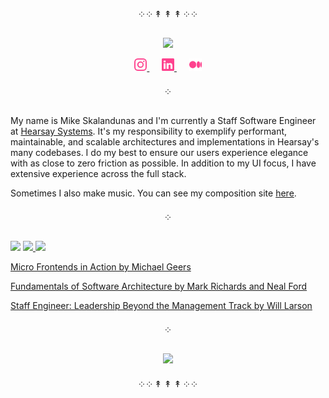 <p align="center">
  ༶ ༶ ↟ ↟ ↟ ༶ ༶
</p>

<p align="center">
  <img src="https://readme-typing-svg.herokuapp.com?font=Fira+Code&duration=2500&color=fe428e&lines=UI%20Architect;End-User%20Driven;Team%20Multiplier;Mentor&width=180">
</p>

<p align="center">
  <a href="https://www.instagram.com/mskalandunas/" target="_blank" rel="noopener noreferrer">
    <img src="./media/instagram.svg" height="20" width="20">
  </a>
  &nbsp;&nbsp;&nbsp;&nbsp;
  <a href="https://www.linkedin.com/in/mskalandunas/" target="_blank" rel="noopener noreferrer">
    <img src="./media/linkedin.svg" height="20" width="20">
  </a>
  &nbsp;&nbsp;&nbsp;&nbsp;
  <a href="https://medium.com/@mskalandunas" target="_blank" rel="noopener noreferrer">
    <img src="./media/medium.svg" height="20" width="20">
  </a>
</p>

<p align="center">
  ༶
</p>

My name is Mike Skalandunas and I'm currently a Staff Software Engineer at [Hearsay Systems](https://www.hearsaysystems.com/). It's my responsibility to exemplify performant, maintainable, and scalable architectures and implementations in Hearsay's many codebases.  I do my best to ensure our users experience elegance with as close to zero friction as possible.  In addition to my UI focus, I have extensive experience across the full stack.

Sometimes I also make music.  You can see my composition site [here](https://mosaicmusic.io/).

<p align="center">
  ༶
</p>

<img src="https://img.shields.io/badge/Currently Reading:-%2320BC8E?style=for-the-badge">

<a href="https://www.oreilly.com/library/view/software-architecture-the/9781492086888/">
  <img src="https://learning.oreilly.com/library/cover/9781492086888/250w/">
</a>

<img src="https://img.shields.io/badge/Good Reads:-%23BC2077?style=for-the-badge">

[Micro Frontends in Action by Michael Geers](https://www.manning.com/books/micro-frontends-in-action)


[Fundamentals of Software Architecture by Mark Richards and Neal Ford](https://www.oreilly.com/library/view/fundamentals-of-software/9781492043447/)


[Staff Engineer: Leadership Beyond the Management Track by Will Larson](https://staffeng.com/book)


<p align="center">
  ༶
</p>
  
<p align="center">
  <img src="http://github-readme-streak-stats.herokuapp.com?user=mskalandunas&theme=radical&hide_border=true&background=0d1117">
</p>

<p align="center">
  ༶ ༶ ↟ ↟ ↟ ༶ ༶
</p>
